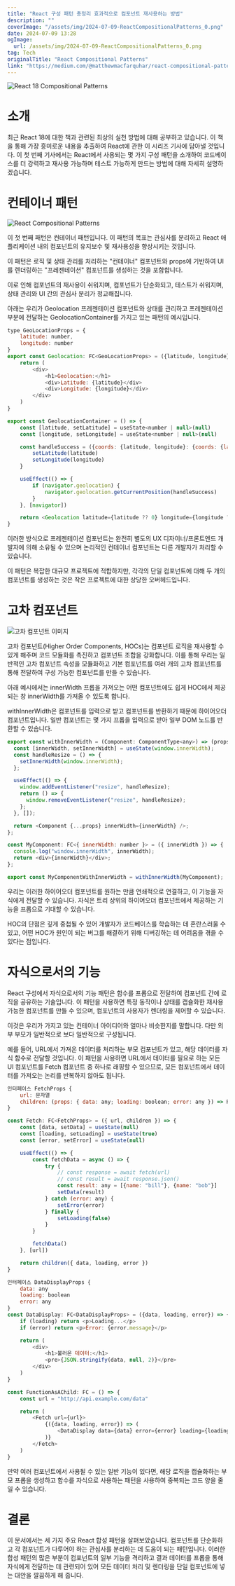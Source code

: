 ```yaml
---
title: "React 구성 패턴 총정리 효과적으로 컴포넌트 재사용하는 방법"
description: ""
coverImage: "/assets/img/2024-07-09-ReactCompositionalPatterns_0.png"
date: 2024-07-09 13:28
ogImage:
  url: /assets/img/2024-07-09-ReactCompositionalPatterns_0.png
tag: Tech
originalTitle: "React Compositional Patterns"
link: "https://medium.com/@matthewmacfarquhar/react-compositional-patterns-39398c183386"
---
```


![React 18 Compositional Patterns](/assets/img/2024-07-09-ReactCompositionalPatterns_0.png)

# 소개

최근 React 18에 대한 책과 관련된 최상의 실천 방법에 대해 공부하고 있습니다. 이 책을 통해 가장 흥미로운 내용을 추출하여 React에 관한 이 시리즈 기사에 담아낼 것입니다. 이 첫 번째 기사에서는 React에서 사용되는 몇 가지 구성 패턴을 소개하여 코드베이스를 더 강력하고 재사용 가능하며 테스트 가능하게 만드는 방법에 대해 자세히 설명하겠습니다.

# 컨테이너 패턴

<div class="content-ad"></div>

![React Compositional Patterns](/assets/img/2024-07-09-ReactCompositionalPatterns_1.png)

이 첫 번째 패턴은 컨테이너 패턴입니다. 이 패턴의 목표는 관심사를 분리하고 React 애플리케이션 내의 컴포넌트의 유지보수 및 재사용성을 향상시키는 것입니다.

이 패턴은 로직 및 상태 관리를 처리하는 "컨테이너" 컴포넌트와 props에 기반하여 UI를 렌더링하는 "프레젠테이션" 컴포넌트를 생성하는 것을 포함합니다.

이로 인해 컴포넌트의 재사용이 쉬워지며, 컴포넌트가 단순화되고, 테스트가 쉬워지며, 상태 관리와 UI 간의 관심사 분리가 정교해집니다.

<div class="content-ad"></div>

아래는 우리가 Geolocation 프레젠테이션 컴포넌트와 상태를 관리하고 프레젠테이션 부분에 전달하는 GeolocationContainer를 가지고 있는 패턴의 예시입니다.

```js
type GeoLocationProps = {
    latitude: number,
    longitude: number
}
export const Geolocation: FC<GeoLocationProps> = ({latitude, longitude}) => {
    return (
        <div>
            <h1>Geolocation:</h1>
            <div>Latitude: {latitude}</div>
            <div>Longitude: {longitude}</div>
        </div>
    )
}

export const GeolocationContainer = () => {
    const [latitude, setLatitude] = useState<number | null>(null)
    const [longitude, setLongitude] = useState<number | null>(null)

    const handleSuccess = ({coords: {latitude, longitude}: {coords: {latitude: number, longitude: number}) => {
        setLatitude(latitude)
        setLongitude(longitude)
    }

    useEffect(() => {
        if (navigator.geolocation) {
            navigator.geolocation.getCurrentPosition(handleSuccess)
        }
    }, [navigator])

    return <Geolocation latitude={latitude ?? 0} longitude={longitude ?? 0}/>
}
```

이러한 방식으로 프레젠테이션 컴포넌트는 완전히 별도의 UX 디자이너/프론트엔드 개발자에 의해 소유될 수 있으며 논리적인 컨테이너 컴포넌트는 다른 개발자가 처리할 수 있습니다.

이 패턴은 복잡한 대규모 프로젝트에 적합하지만, 각각의 단일 컴포넌트에 대해 두 개의 컴포넌트를 생성하는 것은 작은 프로젝트에 대한 상당한 오버헤드입니다.

<div class="content-ad"></div>

# 고차 컴포넌트

![고차 컴포넌트 이미지](/assets/img/2024-07-09-ReactCompositionalPatterns_2.png)

고차 컴포넌트(Higher Order Components, HOCs)는 컴포넌트 로직을 재사용할 수 있게 해주며 코드 모듈화를 촉진하고 컴포넌트 조합을 강화합니다. 이를 통해 우리는 일반적인 고차 컴포넌트 속성을 모듈화하고 기본 컴포넌트를 여러 개의 고차 컴포넌트를 통해 전달하여 구성 가능한 컴포넌트를 만들 수 있습니다.

아래 예시에서는 innerWidth 프롭을 가져오는 어떤 컴포넌트에도 쉽게 HOC에서 제공되는 창 innerWidth를 가져올 수 있도록 합니다.

<div class="content-ad"></div>

withInnerWidth은 컴포넌트를 입력으로 받고 컴포넌트를 반환하기 때문에 하이어오더 컴포넌트입니다. 일반 컴포넌트는 몇 가지 프롭을 입력으로 받아 일부 DOM 노드를 반환할 수 있습니다.

```js
export const withInnerWidth = (Component: ComponentType<any>) => (props: any) => {
  const [innerWidth, setInnerWidth] = useState(window.innerWidth);
  const handleResize = () => {
    setInnerWidth(window.innerWidth);
  };

  useEffect(() => {
    window.addEventListener("resize", handleResize);
    return () => {
      window.removeEventListener("resize", handleResize);
    };
  }, []);

  return <Component {...props} innerWidth={innerWidth} />;
};

const MyComponent: FC<{ innerWidth: number }> = ({ innerWidth }) => {
  console.log("window.innerWidth", innerWidth);
  return <div>{innerWidth}</div>;
};

export const MyComponentWithInnerWidth = withInnerWidth(MyComponent);
```

우리는 이러한 하이어오더 컴포넌트를 원하는 만큼 연쇄적으로 연결하고, 이 기능을 자식에게 전달할 수 있습니다. 자식은 트리 상위의 하이어오더 컴포넌트에서 제공하는 기능을 프롭으로 기대할 수 있습니다.

HOC의 단점은 깊게 중첩될 수 있어 개발자가 코드베이스를 학습하는 데 혼란스러울 수 있고, 어떤 HOC가 원인이 되는 버그를 해결하기 위해 디버깅하는 데 어려움을 겪을 수 있다는 점입니다.

<div class="content-ad"></div>

# 자식으로서의 기능

React 구성에서 자식으로서의 기능 패턴은 함수를 프롭으로 전달하여 컴포넌트 간에 로직을 공유하는 기술입니다. 이 패턴을 사용하면 특정 동작이나 상태를 캡슐화한 재사용 가능한 컴포넌트를 만들 수 있으며, 컴포넌트의 사용자가 렌더링을 제어할 수 있습니다.

이것은 우리가 가지고 있는 컨테이너 아이디어와 얼마나 비슷한지를 말합니다. 다만 외부 부모가 일반적으로 보다 일반적으로 구성됩니다.

예를 들어, URL에서 가져온 데이터를 처리하는 부모 컴포넌트가 있고, 해당 데이터를 자식 함수로 전달할 것입니다. 이 패턴을 사용하면 URL에서 데이터를 필요로 하는 모든 UI 컴포넌트를 Fetch 컴포넌트 중 하나로 래핑할 수 있으므로, 모든 컴포넌트에서 데이터를 가져오는 논리를 반복하지 않아도 됩니다.

<div class="content-ad"></div>

```js
인터페이스 FetchProps {
    url: 문자열
    children: (props: { data: any; loading: boolean; error: any }) => ReactNode
}

const Fetch: FC<FetchProps> = ({ url, children }) => {
    const [data, setData] = useState(null)
    const [loading, setLoading] = useState(true)
    const [error, setError] = useState(null)

    useEffect(() => {
        const fetchData = async () => {
            try {
                // const response = await fetch(url)
                // const result = await response.json()
                const result: any = [{name: "bill"}, {name: "bob"}]
                setData(result)
            } catch (error: any) {
                setError(error)
            } finally {
                setLoading(false)
            }
        }

        fetchData()
    }, [url])

    return children({ data, loading, error })
}

인터페이스 DataDisplayProps {
    data: any
    loading: boolean
    error: any
}
const DataDisplay: FC<DataDisplayProps> = ({data, loading, error}) => {
    if (loading) return <p>Loading...</p>
    if (error) return <p>Error: {error.message}</p>

    return (
        <div>
            <h1>불러온 데이터:</h1>
            <pre>{JSON.stringify(data, null, 2)}</pre>
        </div>
    )
}

const FunctionAsAChild: FC = () => {
    const url = "http://api.example.com/data"

    return (
        <Fetch url={url}>
            {({data, loading, error}) => (
                <DataDisplay data={data} error={error} loading={loading}/>
            )}
        </Fetch>
    )
}
```

만약 여러 컴포넌트에서 사용될 수 있는 일반 기능이 있다면, 해당 로직을 캡슐화하는 부모 프롭을 생성하고 함수를 자식으로 사용하는 패턴을 사용하여 중복되는 코드 양을 줄일 수 있습니다.

# 결론

이 문서에서는 세 가지 주요 React 합성 패턴을 살펴보았습니다. 컴포넌트를 단순화하고 각 컴포넌트가 다루어야 하는 관심사를 분리하는 데 도움이 되는 패턴입니다. 이러한 합성 패턴의 많은 부분이 컴포넌트의 일부 기능을 격리하고 결과 데이터를 프롭을 통해 자식에게 전달하는 데 관련되어 있어 모든 데이터 처리 및 렌더링을 단일 컴포넌트에 넣는 대안을 깔끔하게 해 줍니다.
